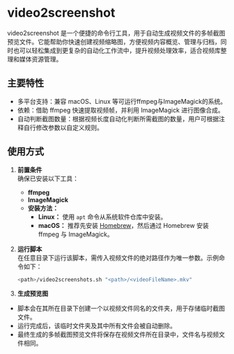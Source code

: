 # video2screenshot

video2screenshot 是一个便捷的命令行工具，用于自动生成视频文件的多帧截图预览文件。它能帮助你快速创建视频缩略图，方便视频内容概览、管理与归档，同时也可以轻松集成到更复杂的自动化工作流中，提升视频处理效率，适合视频库整理和媒体资源管理。

## 主要特性

* 多平台支持：兼容 macOS、Linux 等可运行ffmpeg与ImageMagick的系统。
* 依赖：借助 ffmpeg 快速提取视频帧，并利用 ImageMagick 进行图像合成。
* 自动判断截图数量：根据视频长度自动化判断所需截图的数量，用户可根据注释自行修改参数以自定义规则。

## 使用方式

1. **前置条件**  
   确保已安装以下工具：  
   - **ffmpeg**  
   - **ImageMagick**  
   - **安装方法：**  
     - **Linux：** 使用 `apt` 命令从系统软件仓库中安装。  
     - **macOS：** 推荐先安装 [Homebrew](https://brew.sh/)，然后通过 Homebrew 安装 ffmpeg 与 ImageMagick。  

2. **运行脚本**  
   在任意目录下运行该脚本，需传入视频文件的绝对路径作为唯一参数。示例命令如下：  
   ```bash
   <path>/video2screenshots.sh "<path>/<videoFileName>.mkv"
   ```

3. **生成预览图**
* 脚本会在其所在目录下创建一个以视频文件同名的文件夹，用于存储临时截图文件。
* 运行完成后，该临时文件夹及其中所有文件会被自动删除。
* 最终生成的多帧截图预览文件将保存在视频文件所在目录中，文件名与视频文件相同。
